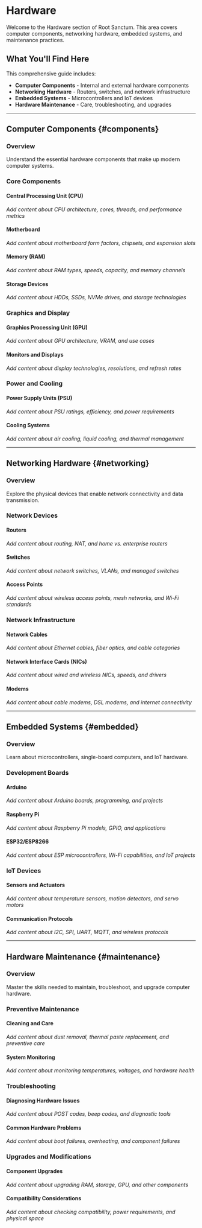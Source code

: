 # Hardware

Welcome to the Hardware section of Root Sanctum. This area covers computer components, networking hardware, embedded systems, and maintenance practices.

## What You'll Find Here

This comprehensive guide includes:

- **Computer Components** - Internal and external hardware components
- **Networking Hardware** - Routers, switches, and network infrastructure
- **Embedded Systems** - Microcontrollers and IoT devices
- **Hardware Maintenance** - Care, troubleshooting, and upgrades

---

## Computer Components {#components}

### Overview

Understand the essential hardware components that make up modern computer systems.

### Core Components

#### Central Processing Unit (CPU)
*Add content about CPU architecture, cores, threads, and performance metrics*

#### Motherboard
*Add content about motherboard form factors, chipsets, and expansion slots*

#### Memory (RAM)
*Add content about RAM types, speeds, capacity, and memory channels*

#### Storage Devices
*Add content about HDDs, SSDs, NVMe drives, and storage technologies*

### Graphics and Display

#### Graphics Processing Unit (GPU)
*Add content about GPU architecture, VRAM, and use cases*

#### Monitors and Displays
*Add content about display technologies, resolutions, and refresh rates*

### Power and Cooling

#### Power Supply Units (PSU)
*Add content about PSU ratings, efficiency, and power requirements*

#### Cooling Systems
*Add content about air cooling, liquid cooling, and thermal management*

---

## Networking Hardware {#networking}

### Overview

Explore the physical devices that enable network connectivity and data transmission.

### Network Devices

#### Routers
*Add content about routing, NAT, and home vs. enterprise routers*

#### Switches
*Add content about network switches, VLANs, and managed switches*

#### Access Points
*Add content about wireless access points, mesh networks, and Wi-Fi standards*

### Network Infrastructure

#### Network Cables
*Add content about Ethernet cables, fiber optics, and cable categories*

#### Network Interface Cards (NICs)
*Add content about wired and wireless NICs, speeds, and drivers*

#### Modems
*Add content about cable modems, DSL modems, and internet connectivity*

---

## Embedded Systems {#embedded}

### Overview

Learn about microcontrollers, single-board computers, and IoT hardware.

### Development Boards

#### Arduino
*Add content about Arduino boards, programming, and projects*

#### Raspberry Pi
*Add content about Raspberry Pi models, GPIO, and applications*

#### ESP32/ESP8266
*Add content about ESP microcontrollers, Wi-Fi capabilities, and IoT projects*

### IoT Devices

#### Sensors and Actuators
*Add content about temperature sensors, motion detectors, and servo motors*

#### Communication Protocols
*Add content about I2C, SPI, UART, MQTT, and wireless protocols*

---

## Hardware Maintenance {#maintenance}

### Overview

Master the skills needed to maintain, troubleshoot, and upgrade computer hardware.

### Preventive Maintenance

#### Cleaning and Care
*Add content about dust removal, thermal paste replacement, and preventive care*

#### System Monitoring
*Add content about monitoring temperatures, voltages, and hardware health*

### Troubleshooting

#### Diagnosing Hardware Issues
*Add content about POST codes, beep codes, and diagnostic tools*

#### Common Hardware Problems
*Add content about boot failures, overheating, and component failures*

### Upgrades and Modifications

#### Component Upgrades
*Add content about upgrading RAM, storage, GPU, and other components*

#### Compatibility Considerations
*Add content about checking compatibility, power requirements, and physical space*

